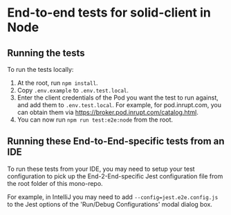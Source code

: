 # End-to-end tests for solid-client in Node

## Running the tests

To run the tests locally:

1. At the root, run `npm install`.
2. Copy `.env.example` to `.env.test.local`.
3. Enter the client credentials of the Pod you want the test to run against, and
   add them to `.env.test.local`.
   For example, for pod.inrupt.com, you can obtain them via
   https://broker.pod.inrupt.com/catalog.html.
4. You can now run `npm run test:e2e:node` from the root.

## Running these End-to-End-specific tests from an IDE

To run these tests from your IDE, you may need to setup your test configuration
to pick up the End-2-End-specific Jest configuration file from the root folder
of this mono-repo.

For example, in IntelliJ you may need to add `--config=jest.e2e.config.js` to
the Jest options of the 'Run/Debug Configurations' modal dialog box.
